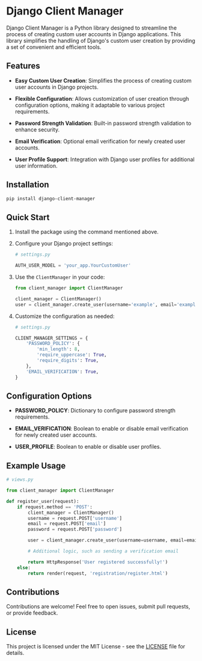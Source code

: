 # Django Client Manager

Django Client Manager is a Python library designed to streamline the process of creating custom user accounts in Django applications. This library simplifies the handling of Django's custom user creation by providing a set of convenient and efficient tools.

## Features

- **Easy Custom User Creation**: Simplifies the process of creating custom user accounts in Django projects.

- **Flexible Configuration**: Allows customization of user creation through configuration options, making it adaptable to various project requirements.

- **Password Strength Validation**: Built-in password strength validation to enhance security.

- **Email Verification**: Optional email verification for newly created user accounts.

- **User Profile Support**: Integration with Django user profiles for additional user information.

## Installation

```bash
pip install django-client-manager
```

## Quick Start

1. Install the package using the command mentioned above.

2. Configure your Django project settings:

   ```python
   # settings.py
   
   AUTH_USER_MODEL = 'your_app.YourCustomUser'
   ```

3. Use the `ClientManager` in your code:

   ```python
   from client_manager import ClientManager

   client_manager = ClientManager()
   user = client_manager.create_user(username='example', email='example@example.com', password='securepassword')
   ```

4. Customize the configuration as needed:

   ```python
   # settings.py
   
   CLIENT_MANAGER_SETTINGS = {
       'PASSWORD_POLICY': {
           'min_length': 8,
           'require_uppercase': True,
           'require_digits': True,
       },
       'EMAIL_VERIFICATION': True,
   }
   ```

## Configuration Options

- **PASSWORD_POLICY**: Dictionary to configure password strength requirements.

- **EMAIL_VERIFICATION**: Boolean to enable or disable email verification for newly created user accounts.

- **USER_PROFILE**: Boolean to enable or disable user profiles.

## Example Usage

```python
# views.py

from client_manager import ClientManager

def register_user(request):
    if request.method == 'POST':
        client_manager = ClientManager()
        username = request.POST['username']
        email = request.POST['email']
        password = request.POST['password']

        user = client_manager.create_user(username=username, email=email, password=password)

        # Additional logic, such as sending a verification email

        return HttpResponse('User registered successfully!')
    else:
        return render(request, 'registration/register.html')
```

## Contributions

Contributions are welcome! Feel free to open issues, submit pull requests, or provide feedback.

## License

This project is licensed under the MIT License - see the [LICENSE](LICENSE) file for details.
